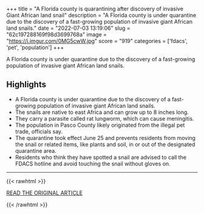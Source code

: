 +++
title = "A Florida county is quarantining after discovery of invasive Giant African land snail"
description = "A Florida county is under quarantine due to the discovery of a fast-growing population of invasive giant African land snails."
date = "2022-07-03 13:19:06"
slug = "62c197288169f98d3699768a"
image = "https://i.imgur.com/0MG5cwW.jpg"
score = "919"
categories = ['fdacs', 'pet', 'population']
+++

A Florida county is under quarantine due to the discovery of a fast-growing population of invasive giant African land snails.

## Highlights

- A Florida county is under quarantine due to the discovery of a fast-growing population of invasive giant African land snails.
- The snails are native to east Africa and can grow up to 8 inches long.
- They carry a parasite called rat lungworm, which can cause meningitis.
- The population in Pasco County likely originated from the illegal pet trade, officials say.
- The quarantine took effect June 25 and prevents residents from moving the snail or related items, like plants and soil, in or out of the designated quarantine area.
- Residents who think they have spotted a snail are advised to call the FDACS hotline and avoid touching the snail without gloves on.

---

{{< rawhtml >}}
  <p class="article-category">
    <a target="_blank" href="https://www.cnn.com/2022/07/03/us/giant-african-snail-florida-scn-trnd/index.html">READ THE ORIGINAL ARTICLE</a>
  </p>
{{< /rawhtml >}}
